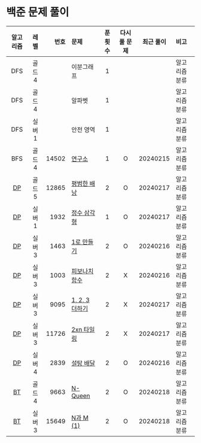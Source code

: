 # 백준 문제 풀이
|            알고리즘            |  레벨  |    번호 | 문제                                         | 푼 횟수 | 다시 풀 문제 |  최근 풀이   | 비고      |
|:--------------------------:|:----:|------:|:-------------------------------------------|:----:|:-------:|:--------:|:--------|
|            DFS             | 골드 4 |       | 이분그래프                                      |  1   |         |          | 알고리즘 분류 |
|            DFS             | 골드 4 |       | 알파벳                                        |  1   |         |          | 알고리즘 분류 |
|            DFS             | 실버 1 |       | 안전 영역                                      |  1   |         |          | 알고리즘 분류 |
|            BFS             | 골드 4 | 14502 | [연구소](./bfs/연구소/연구소.md)                    |  1   |    O    | 20240215 | 알고리즘 분류 |
|      [DP](./dp/DP.md)      | 골드 5 | 12865 | [평범한 배낭](./dp/평범한배낭/평범한배낭.md)              |  2   |    O    | 20240217 | 알고리즘 분류 |
|      [DP](./dp/DP.md)      | 실버 1 |  1932 | [정수 삼각형](./dp/정수삼각형/정수삼각형.md)              |  1   |    O    | 20240217 | 알고리즘 분류 |
|      [DP](./dp/DP.md)      | 실버 3 |  1463 | [1로 만들기](./dp/_1로만들기/1로만들기.md)             |  2   |    O    | 20240216 | 알고리즘 분류 |
|      [DP](./dp/DP.md)      | 실버 3 |  1003 | [피보나치함수](./dp/피보나치함수/피보나치함수.md)            |  2   |    X    | 20240216 | 알고리즘 분류 |
|      [DP](./dp/DP.md)      | 실버 3 |  9095 | [1, 2, 3 더하기](./dp/_123더하기/123더하기.md)      |  2   |    X    | 20240217 | 알고리즘 분류 |
|      [DP](./dp/DP.md)      | 실버 3 | 11726 | [2xn 타일링](./dp/_2xn타일링/_2xn타일링.md)         |  2   |    X    | 20240217 | 알고리즘 분류 |
|      [DP](./dp/DP.md)      | 실버 4 |  2839 | [설탕 배달](./dp/설탕배달/설탕배달.md)                 |  2   |    O    | 20240216 | 알고리즘 분류 |
| [BT](./backtracking/BT.md) | 골드 4 |  9663 | [N-Queen](./backtracking/NQueen/NQueen.md) |  2   |    O    | 20240218 | 알고리즘 분류        |
| [BT](./backtracking/BT.md) | 실버 3 | 15649 | [N과 M (1)](./backtracking/N과M1/N과M1.md)    |  2   |    O    | 20240218 | 알고리즘 분류 |
